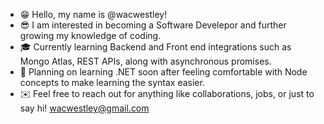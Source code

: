 - 😁 Hello, my name is @wacwestley!
- 😎 I am interested in becoming a Software Develepor and further growing my knowledge of coding.
- 🎓 Currently learning Backend and Front end integrations such as Mongo Atlas, REST APIs, along with asynchronous promises.
- 🤔 Planning on learning .NET soon after feeling comfortable with Node concepts to make learning the syntax easier.
- ✉️ Feel free to reach out for anything like collaborations, jobs, or just to say hi! wacwestley@gmail.com
